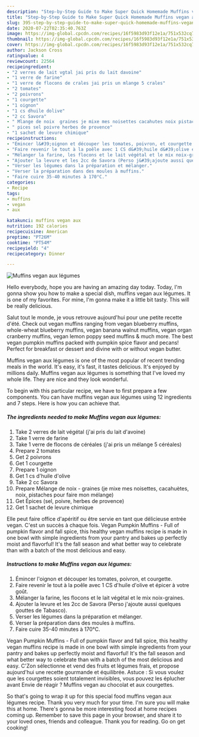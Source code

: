 ```yaml
---
description: "Step-by-Step Guide to Make Super Quick Homemade Muffins vegan aux légumes"
title: "Step-by-Step Guide to Make Super Quick Homemade Muffins vegan aux légumes"
slug: 395-step-by-step-guide-to-make-super-quick-homemade-muffins-vegan-aux-legumes
date: 2020-07-22T02:35:40.763Z
image: https://img-global.cpcdn.com/recipes/16f5983d93f12e1a/751x532cq70/muffins-vegan-aux-legumes-photo-principale-de-la-recette.jpg
thumbnail: https://img-global.cpcdn.com/recipes/16f5983d93f12e1a/751x532cq70/muffins-vegan-aux-legumes-photo-principale-de-la-recette.jpg
cover: https://img-global.cpcdn.com/recipes/16f5983d93f12e1a/751x532cq70/muffins-vegan-aux-legumes-photo-principale-de-la-recette.jpg
author: Jackson Cross
ratingvalue: 4
reviewcount: 22564
recipeingredient:
- "2 verres de lait vgtal jai pris du lait davoine"
- "1 verre de farine"
- "1 verre de flocons de crales jai pris un mlange 5 crales"
- "2 tomates"
- "2 poivrons"
- "1 courgette"
- "1 oignon"
- "1 cs dhuile dolive"
- "2 cc Savora"
- " Mlange de noix  graines je mixe mes noisettes cacahutes noix pistaches pour faire mon mlange"
- " pices sel poivre herbes de provence"
- "1 sachet de levure chimique"
recipeinstructions:
- "Émincer l&#39;oignon et découper les tomates, poivron, et courgette."
- "Faire revenir le tout à la poêle avec 1 CS d&#39;huile d&#39;olive et épicer à votre goût."
- "Mélanger la farine, les flocons et le lait végétal et le mix noix-graines."
- "Ajouter la levure et les 2cc de Savora (Perso j&#39;ajoute aussi quelques gouttes de Tabasco)."
- "Verser les légumes dans la préparation et mélanger."
- "Verser la préparation dans des moules à muffins."
- "Faire cuire 35-40 minutes à 170°C."
categories:
- Recipe
tags:
- muffins
- vegan
- aux

katakunci: muffins vegan aux 
nutrition: 192 calories
recipecuisine: American
preptime: "PT26M"
cooktime: "PT54M"
recipeyield: "4"
recipecategory: Dinner

---
```



![Muffins vegan aux légumes](https://img-global.cpcdn.com/recipes/16f5983d93f12e1a/751x532cq70/muffins-vegan-aux-legumes-photo-principale-de-la-recette.jpg)

Hello everybody, hope you are having an amazing day today. Today, I'm gonna show you how to make a special dish, muffins vegan aux légumes. It is one of my favorites. For mine, I'm gonna make it a little bit tasty. This will be really delicious.

Salut tout le monde, je vous retrouve aujourd&#39;hui pour une petite recette d&#39;été. Check out vegan muffins ranging from vegan blueberry muffins, whole-wheat blueberry muffins, vegan banana walnut muffins, vegan organ cranberry muffins, vegan lemon poppy seed muffins &amp; much more. The best vegan pumpkin muffins packed with pumpkin spice flavor and pecans! Perfect for breakfast or dessert and divine with or without vegan butter.

Muffins vegan aux légumes is one of the most popular of recent trending meals in the world. It's easy, it's fast, it tastes delicious. It's enjoyed by millions daily. Muffins vegan aux légumes is something that I've loved my whole life. They are nice and they look wonderful.


To begin with this particular recipe, we have to first prepare a few components. You can have muffins vegan aux légumes using 12 ingredients and 7 steps. Here is how you can achieve that.

<!--inarticleads1-->

##### The ingredients needed to make Muffins vegan aux légumes:

1. Take 2 verres de lait végétal (j&#39;ai pris du lait d&#39;avoine)
1. Take 1 verre de farine
1. Take 1 verre de flocons de céréales (j&#39;ai pris un mélange 5 céréales)
1. Prepare 2 tomates
1. Get 2 poivrons
1. Get 1 courgette
1. Prepare 1 oignon
1. Get 1 cs d&#39;huile d&#39;olive
1. Take 2 cc Savora
1. Prepare  Mélange de noix - graines (je mixe mes noisettes, cacahuètes, noix, pistaches pour faire mon mélange)
1. Get  Épices (sel, poivre, herbes de provence)
1. Get 1 sachet de levure chimique


Elle peut faire office d&#39;apéritif ou être servie en tant que délicieuse entrée vegan. C&#39;est un succès à chaque fois. Vegan Pumpkin Muffins - Full of pumpkin flavor and fall spice, this healthy vegan muffins recipe is made in one bowl with simple ingredients from your pantry and bakes up perfectly moist and flavorful! It&#39;s the fall season and what better way to celebrate than with a batch of the most delicious and easy. 

<!--inarticleads2-->

##### Instructions to make Muffins vegan aux légumes:

1. Émincer l&#39;oignon et découper les tomates, poivron, et courgette.
1. Faire revenir le tout à la poêle avec 1 CS d&#39;huile d&#39;olive et épicer à votre goût.
1. Mélanger la farine, les flocons et le lait végétal et le mix noix-graines.
1. Ajouter la levure et les 2cc de Savora (Perso j&#39;ajoute aussi quelques gouttes de Tabasco).
1. Verser les légumes dans la préparation et mélanger.
1. Verser la préparation dans des moules à muffins.
1. Faire cuire 35-40 minutes à 170°C.


Vegan Pumpkin Muffins - Full of pumpkin flavor and fall spice, this healthy vegan muffins recipe is made in one bowl with simple ingredients from your pantry and bakes up perfectly moist and flavorful! It&#39;s the fall season and what better way to celebrate than with a batch of the most delicious and easy. C&#39;Zon sélectionne et vend des fruits et légumes frais, et propose aujourd&#39;hui une recette gourmande et équilibrée. Astuce : Si vous voulez que les courgettes soient totalement invisibles, vous pouvez les éplucher avant Envie de réagir ? Muffins vegan au chocolat et aux courgettes. 

So that's going to wrap it up for this special food muffins vegan aux légumes recipe. Thank you very much for your time. I'm sure you will make this at home. There's gonna be more interesting food at home recipes coming up. Remember to save this page in your browser, and share it to your loved ones, friends and colleague. Thank you for reading. Go on get cooking!
